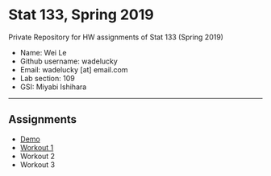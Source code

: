 # Stat 133, Spring 2019

Private Repository for HW assignments of Stat 133 (Spring 2019)

- Name: Wei Le
- Github username: wadelucky
- Email: wadelucky [at] email.com
- Lab section: 109
- GSI: Miyabi Ishihara

-----

## Assignments

- [Demo](demo)
- [Workout 1](workout01)
- Workout 2
- Workout 3


